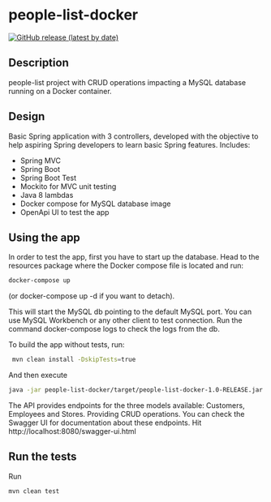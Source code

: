 # people-list-docker 
[![GitHub release (latest by date)](https://img.shields.io/github/v/release/mauroalfaro/people-list-docker)](https://github.com/mauroalfaro/people-list-docker/releases/tag/1.0)

## Description
people-list project with CRUD operations impacting a MySQL database running on a Docker container.

## Design
Basic Spring application with 3 controllers, developed with the objective to help aspiring Spring developers to learn basic Spring features.
Includes:
- Spring MVC
- Spring Boot
- Spring Boot Test
- Mockito for MVC unit testing
- Java 8 lambdas
- Docker compose for MySQL database image
- OpenApi UI to test the app

## Using the app
In order to test the app, first you have to start up the database. Head to the resources package where the Docker compose file is located and run: 
```bash
docker-compose up
```
(or docker-compose up -d if you want to detach).

This will start the MySQL db pointing to the default MySQL port. You can use MySQL Workbench or any other client to test connection.
Run the command docker-compose logs to check the logs from the db.

To build the app without tests, run:

```bash
 mvn clean install -DskipTests=true
```

And then execute
```bash
java -jar people-list-docker/target/people-list-docker-1.0-RELEASE.jar
```

The API provides endpoints for the three models available: Customers, Employees and Stores. Providing CRUD operations.
You can check the Swagger UI for documentation about these endpoints. Hit http://localhost:8080/swagger-ui.html

## Run the tests
Run
```bash
mvn clean test
```
